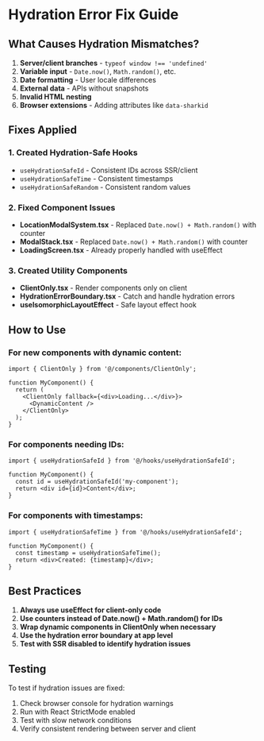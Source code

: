 # Hydration Error Fix Guide

## What Causes Hydration Mismatches?

1. **Server/client branches** - `typeof window !== 'undefined'`
2. **Variable input** - `Date.now()`, `Math.random()`, etc.
3. **Date formatting** - User locale differences
4. **External data** - APIs without snapshots
5. **Invalid HTML nesting**
6. **Browser extensions** - Adding attributes like `data-sharkid`

## Fixes Applied

### 1. Created Hydration-Safe Hooks

- `useHydrationSafeId` - Consistent IDs across SSR/client
- `useHydrationSafeTime` - Consistent timestamps
- `useHydrationSafeRandom` - Consistent random values

### 2. Fixed Component Issues

- **LocationModalSystem.tsx** - Replaced `Date.now() + Math.random()` with counter
- **ModalStack.tsx** - Replaced `Date.now() + Math.random()` with counter
- **LoadingScreen.tsx** - Already properly handled with useEffect

### 3. Created Utility Components

- **ClientOnly.tsx** - Render components only on client
- **HydrationErrorBoundary.tsx** - Catch and handle hydration errors
- **useIsomorphicLayoutEffect** - Safe layout effect hook

## How to Use

### For new components with dynamic content:
```tsx
import { ClientOnly } from '@/components/ClientOnly';

function MyComponent() {
  return (
    <ClientOnly fallback={<div>Loading...</div>}>
      <DynamicContent />
    </ClientOnly>
  );
}
```

### For components needing IDs:
```tsx
import { useHydrationSafeId } from '@/hooks/useHydrationSafeId';

function MyComponent() {
  const id = useHydrationSafeId('my-component');
  return <div id={id}>Content</div>;
}
```

### For components with timestamps:
```tsx
import { useHydrationSafeTime } from '@/hooks/useHydrationSafeId';

function MyComponent() {
  const timestamp = useHydrationSafeTime();
  return <div>Created: {timestamp}</div>;
}
```

## Best Practices

1. **Always use useEffect for client-only code**
2. **Use counters instead of Date.now() + Math.random() for IDs**
3. **Wrap dynamic components in ClientOnly when necessary**
4. **Use the hydration error boundary at app level**
5. **Test with SSR disabled to identify hydration issues**

## Testing

To test if hydration issues are fixed:
1. Check browser console for hydration warnings
2. Run with React StrictMode enabled
3. Test with slow network conditions
4. Verify consistent rendering between server and client